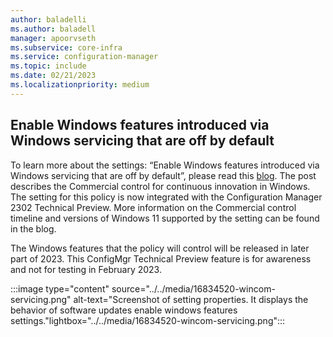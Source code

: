 ```yaml
---
author: baladelli
ms.author: baladell
manager: apoorvseth
ms.subservice: core-infra
ms.service: configuration-manager
ms.topic: include
ms.date: 02/21/2023
ms.localizationpriority: medium
---
```


## <a name="bkmk_winfeatures"></a> Enable Windows features introduced via Windows servicing that are off by default

<!--16834520-->

To learn more about the settings: “Enable Windows features introduced via Windows servicing that are off by default”, please read this [blog](https://techcommunity.microsoft.com/t5/windows-it-pro-blog/commercial-control-for-continuous-innovation/ba-p/3737575). The post describes the Commercial control for continuous innovation in Windows. The setting for this policy is now integrated with the Configuration Manager 2302 Technical Preview. More information on the Commercial control timeline and versions of Windows 11 supported by the setting can be found in the blog. 

The Windows features that the policy will control will be released in later part of 2023. This ConfigMgr Technical Preview feature is for awareness and not for testing in February 2023. 

:::image type="content" source="../../media/16834520-wincom-servicing.png" alt-text="Screenshot of setting properties. It displays the behavior of software updates enable windows features settings."lightbox="../../media/16834520-wincom-servicing.png":::
